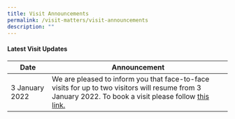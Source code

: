 ```yaml
---
title: Visit Announcements
permalink: /visit-matters/visit-announcements
description: ""
---
```

#### **Latest Visit Updates**

| **Date** | **Announcement** | 
| -------- | -------- | 
|3 January 2022|   We are pleased to inform you that face-to-face visits for up to two visitors will resume from 3 January 2022. To book a visit please follow [this link.](https://www.ipris.sps.gov.sg/sps-vms3-web/)|
